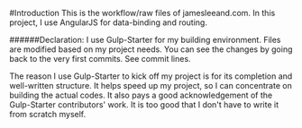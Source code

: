 #Introduction
This is the workflow/raw files of jamesleeand.com.
In this project, I use AngularJS for data-binding and routing.

######Declaration:
I use Gulp-Starter for my building environment. Files are modified based on my project needs.
You can see the changes by going back to the very first commits. See commit lines.

The reason I use Gulp-Starter to kick off my project is for its completion and well-written structure. It helps speed up my project, so I can concentrate on building the actual codes. It also pays a good acknowledgement of the Gulp-Starter contributors' work. It is too good that I don't have to write it from scratch myself.
